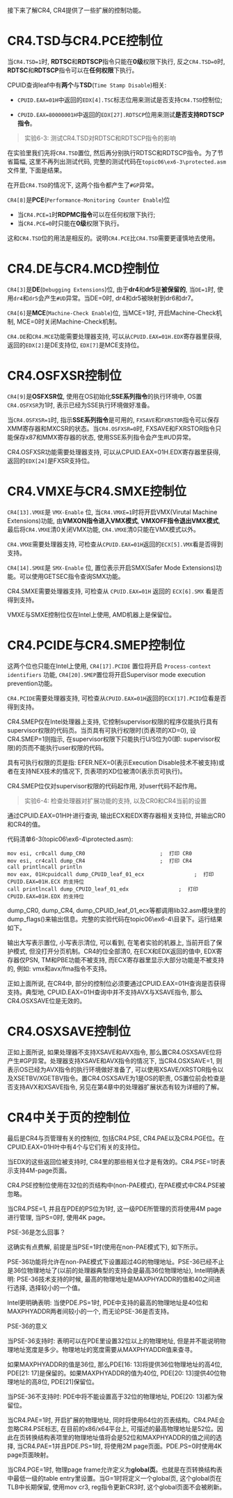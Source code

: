 接下来了解CR4, CR4提供了一些扩展的控制功能。

# CR4.TSD与CR4.PCE控制位

当`CR4.TSD=1`时, **RDTSC**和**RDTSCP**指令只能在**0级**权限下执行, 反之`CR4.TSD=0`时, **RDTSC**和**RDTSCP**指令可以在**任何权限**下执行。

CPUID查询leaf中有**两个**与**TSD**(`Time Stamp Disable`)相关: 

* `CPUID.EAX=01H`中返回的`EDX[4].TSC`标志位用来测试是否支持`CR4.TSD`控制位; 

* `CPUID.EAX=80000001H`中返回的`EDX[27].RDTSCP`位用来测试**是否支持RDTSCP指令**。

> 实验6-3: 测试CR4.TSD对RDTSC和RDTSCP指令的影响

在实验里我们先将`CR4.TSD`置位, 然后再分别执行RDTSC和RDTSCP指令。为了节省篇幅, 这里不再列出测试代码, 完整的测试代码在`topic06\ex6-3\protected.asm`文件里, 下面是结果。

在开启`CR4.TSD`的情况下, 这两个指令都产生了`#GP`异常。

`CR4[8]`是**PCE**(`Performance-Monitoring Counter Enable`)位

* 当`CR4.PCE=1`时**RDPMC指令**可以在任何权限下执行;
* 当`CR4.PCE=0`时只能在**0级**权限下执行。

这和`CR4.TSD`位的用法是相反的。说明`CR4.PCE`比`CR4.TSD`需要更谨慎地去使用。

# CR4.DE与CR4.MCD控制位

`CR4[3]`是**DE**(`Debugging Extensions`)位, 由于**dr4**和**dr5**是**被保留的**, 当`DE=1`时, 使用`dr4`和`dr5`会产生`#UD`异常。当DE=0时, dr4和dr5被映射到dr6和dr7。

`CR4[6]`是**MCE**(`Machine-Check Enable`)位, 当MCE=1时, 开启Machine-Check机制, MCE=0时关闭Machine-Check机制。

`CR4.DE`和`CR4.MCE`功能需要处理器支持, 可以从`CPUID.EAX=01H.EDX`寄存器里获得, 返回的`EDX[2]`是DE支持位, `EDX[7]`是MCE支持位。

# CR4.OSFXSR控制位

`CR4[9]`是**OSFXSR位**, 使用在OS初始化**SSE系列指令**的执行环境中, OS置`CR4.OSFXSR`为1时, 表示已经为SSE执行环境做好准备。

当`CR4.OSFXSR=1`时, 指示**SSE系列指令**是可用的, `FXSAVE`和`FXRSTOR`指令可以保存XMM寄存器和MXCSR的状态。当`CR4.OSFXSR=0`时, FXSAVE和FXRSTOR指令只能保存x87和MMX寄存器的状态, 使用SSE系列指令会产生#UD异常。

CR4.OSFXSR功能需要处理器支持, 可以从CPUID.EAX=01H.EDX寄存器里获得, 返回的`EDX[24]`是FXSR支持位。

# CR4.VMXE与CR4.SMXE控制位

`CR4[13].VMXE`是 `VMX-Enable` 位, 当`CR4.VMXE=1`时将开启VMX(Virutal Machine Extensions)功能, 由**VMXON指令进入VMX模式**, **VMXOFF指令退出VMX模式**, 最后将`CR4.VMXE`清0关闭VMX功能, `CR4.VMXE`清0只能在VMX模式以外。

`CR4.VMXE`需要处理器支持, 可检查从`CPUID.EAX=01H`返回的`ECX[5].VMX`看是否得到支持。

`CR4[14].SMXE`是 `SMX-Enable` 位, 置位表示开启SMX(Safer Mode Extensions)功能。可以使用GETSEC指令查询SMX功能。

CR4.SMXE需要处理器支持, 可检查从 `CPUID.EAX=01H` 返回的 `ECX[6].SMX` 看是否得到支持。

VMXE与SMXE控制位仅在Intel上使用, AMD机器上是保留位。

# CR4.PCIDE与CR4.SMEP控制位

这两个位也只能在Intel上使用, `CR4[17].PCIDE` 置位将开启 `Process-context identifiers` 功能, `CR4[20].SMEP`置位将开启Supervisor mode execution prevention功能。

`CR4.PCIDE`需要处理器支持, 可检查从`CPUID.EAX=01H`返回的`ECX[17].PCID`位看是否得到支持。

CR4.SMEP仅在Intel处理器上支持, 它控制supervisor权限的程序仅能执行具有supervisor权限的代码页。当页具有可执行权限时(页表项的XD=0), 设CR4.SMEP=1则指示, 在supervisor权限下只能执行U/S位为0(即: supervisor权限)的页而不能执行user权限的代码。

具有可执行权限的页是指: EFER.NEX=0(表示Execution Disable技术不被支持)或者在支持NEX技术的情况下, 页表项的XD位被清0(表示页可执行)。

CR4.SMEP位仅对supervisor权限的代码起作用, 对user代码不起作用。

> 实验6-4: 检查处理器对扩展功能的支持, 以及CR0和CR4当前的设置

通过CPUID.EAX=01H叶进行查询, 输出ECX和EDX寄存器相关支持位, 并输出CR0和CR4的值。

代码清单6-3(topic06\ex6-4\protected.asm): 
```
mov esi, cr0call dump_CR0                        ;  打印 CR0
mov esi, cr4call dump_CR4                        ;  打印 CR4
call printlncall println
mov eax, 01Hcpuidcall dump_CPUID_leaf_01_ecx                ;  打印 CPUID.EAX=01H.ECX 的支持位
call printlncall dump_CPUID_leaf_01_edx                ;  打印 CPUID.EAX=01H.EDX 的支持位
```

dump_CR0, dump_CR4, dump_CPUID_leaf_01_ecx等都调用lib32.asm模块里的dump_flags()来输出信息。完整的实验代码在topic06\ex6-4\目录下。运行结果如下。

输出大写表示置位, 小写表示清位, 可以看到, 在笔者实验的机器上, 当前开启了保护模式, 但没打开分页机制。CR4的位全部清0, 在ECX和EDX返回的值中, EDX寄存器仅PSN, TM和PBE功能不被支持, 而ECX寄存器里显示大部分功能是不被支持的, 例如: vmx和avx/fma指令不支持。

正如上面所说, 在CR4中, 部分的控制位必须要通过CPUID.EAX=01H查询是否获得支持。典型地, CPUID.EAX=01H查询中并不支持AVX与XSAVE指令, 那么CR4.OSXSAVE位是无效的。

# CR4.OSXSAVE控制位

正如上面所说, 如果处理器不支持XSAVE和AVX指令, 那么置CR4.OSXSAVE位将产生#GP异常。处理器支持XSAVE和AVX指令的情况下, 当CR4.OSXSAVE=1, 则表示OS已经为AVX指令的执行环境做好准备了, 可以使用XSAVE/XRSTOR指令以及XSETBV/XGETBV指令。置CR4.OSXSAVE为1是OS的职责, OS置位前会检查是否支持AVX和XSAVE指令, 另见在第4章中的处理器扩展状态有较为详细的了解。

# CR4中关于页的控制位

最后是CR4与页管理有关的控制位, 包括CR4.PSE, CR4.PAE以及CR4.PGE位。在CPUID.EAX=01H叶中有4个与它们有关的支持位。

当EDX的这些返回位被支持时, CR4里的那些相关位才是有效的。CR4.PSE=1时表示支持4M-page页面。

CR4.PSE控制位使用在32位的页结构中(non-PAE模式), 在PAE模式中CR4.PSE被忽略。

当CR4.PSE=1, 并且在PDE的PS位为1时, 这一级PDE所管理的页将使用4M page进行管理, 当PS=0时, 使用4K page。

PSE-36是怎么回事？

这确实有点费解, 前提是当PSE=1时(使用在non-PAE模式下), 如下所示。

PSE-36功能将允许在non-PAE模式下设置超过4G的物理地址。PSE-36已经不止是36位物理地址了(以前的处理器典型的支持会是最高36位物理地址), Intel明确表明: PSE-36技术支持的时候, 最高的物理地址是MAXPHYADDR的值和40之间进行选择, 选择较小的一个值。

Intel更明确表明: 当使PDE.PS=1时, PDE中支持的最高的物理地址是40位和MAXPHYADDR两者间较小的一个, 而无论PSE-36是否支持。

PSE-36的意义

当PSE-36支持时: 表明可以在PDE里设置32位以上的物理地址, 但是并不能说明物理地址宽度是多少。物理地址的宽度需要从MAXPHYADDR值来查寻。

如果MAXPHYADDR的值是36位, 那么PDE[16: 13]将提供36位物理地址的高4位, PDE[21: 17]是保留的。如果MAXPHYADDR的值为40位, PDE[20: 13]提供40位物理地址的高8位, PDE[21]保留位。

当PSE-36不支持时: PDE中将不能设置高于32位的物理地址, PDE[20: 13]都为保留位。

当CR4.PAE=1时, 开启扩展的物理地址, 同时将使用64位的页表结构。CR4.PAE会忽略CR4.PSE标志, 在目前的x86/x64平台上, 可描述的最高物理地址是52位。因此在页转换结构表项里的物理地址值将会是52位和MAXPHYADDR的值之间的选择, 当CR4.PAE=1并且PDE.PS=1时, 将使用2M page页面。PDE.PS=0时使用4K page页面映射。

当CR4.PGE=1时, 物理page frame允许定义为**global页**。也就是在页转换结构表中最低一级的table entry里设置。当G=1时将定义一个global页, 这个global页在TLB中长期保留, 使用mov cr3, reg指令更新CR3时, 这个global页面不会被刷新。